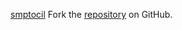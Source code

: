 [smptocil](https://smptocil.pages.dev)
Fork the [repository](https://github.com/lapelive) on GitHub.
